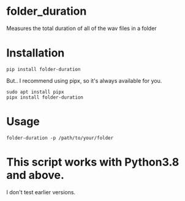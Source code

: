 # folder_duration
Measures the total duration of all of the wav files in a folder

# Installation
`pip install folder-duration`

But.. I recommend using pipx, so it's always available for you.

`sudo apt install pipx`  
`pipx install folder-duration`

# Usage
```folder-duration -p /path/to/your/folder```

# This script works with Python3.8 and above. 
I don't test earlier versions.
